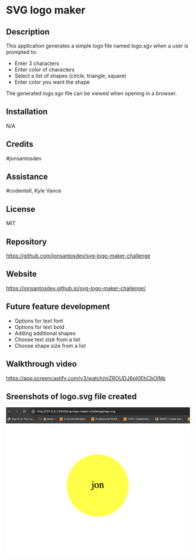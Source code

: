 # SVG logo maker

## Description
This application generates a simple logo file named logo.sgv when a user is prompted to:
* Enter 3 characters
* Enter color of characters
* Select a list of shapes (circle, triangle, square)
* Enter color you want the shape

The generated logo.sgv file can be viewed when opening in a browser.

## Installation
N/A

## Credits
#jonsantosdev

## Assistance
#codentell, Kyle Vance

## License
MIT

## Repository
https://github.com/jonsantosdev/svg-logo-maker-challenge

## Website
https://jonsantosdev.github.io/svg-logo-maker-challenge/

## Future feature development
* Options for text font
* Options for text bold
* Adding additional shapes
* Choose text size from a list
* Choose shape size from a list

## Walkthrough video
https://app.screencastify.com/v3/watch/niZROUDJ6pI0EhCbOlNb

## Sreenshots of logo.svg file created
![Alt text](image.png)